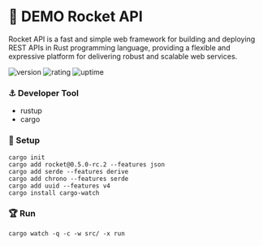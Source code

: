 # 🎉 DEMO Rocket API

Rocket API is a fast and simple web framework for building and deploying REST APIs in Rust programming language, providing a flexible and expressive platform for delivering robust and scalable web services.

![version](https://img.shields.io/badge/version-1.0-blue)
![rating](https://img.shields.io/badge/rating-★★★★★-yellow)
![uptime](https://img.shields.io/badge/uptime-100%25-brightgreen)

### ⚓ Developer Tool

- rustup
- cargo

### 🚀 Setup

```shell
cargo init
cargo add rocket@0.5.0-rc.2 --features json
cargo add serde --features derive
cargo add chrono --features serde
cargo add uuid --features v4
cargo install cargo-watch
```

### 🏆 Run

```shell
cargo watch -q -c -w src/ -x run
```